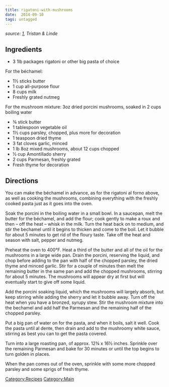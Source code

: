 ```yaml
---
title: rigatoni-with-mushrooms
date:  2014-09-10
tags: untagged
---
```

*source:
[1](http://www.cookstr.com/recipes/big-pasta-with-mushroom-parsley-garlic-and-thyme),
Tristan & Linde*

Ingredients
-----------

-   3 1lb packages rigatoni or other big pasta of choice

For the béchamel:

-   1½ sticks butter
-   1 cup all-purpose flour
-   8 cups milk
-   Freshly grated nutmeg

For the mushroom mixture: 3oz dried porcini mushrooms, soaked in 2 cups
boiling water

-   ¾ stick butter
-   1 tablespoon vegetable oil
-   1½ cups parsley, chopped, plus more for decoration
-   1 teaspoon dried thyme
-   3 fat cloves garlic, minced
-   1 lb 8oz mixed mushrooms, about 12 cups chopped
-   ½ cup Amontillado sherry
-   2 cups Parmesan, freshly grated
-   Fresh thyme for decoration

Directions
----------

You can make the béchamel in advance, as for the rigatoni al forno
above, as well as cooking the mushrooms, combining everything with the
freshly cooked pasta just as it goes into the oven.

Soak the porcini in the boiling water in a small bowl. In a saucepan,
melt the butter for the béchamel, and add the flour; cook gently to make
a roux and then – off the heat – whisk in the milk. Turn the heat back
on to medium, and stir the bechamel until it begins to thicken and come
to the boil. Let it bubble for about 5 minutes to get rid of the floury
taste. Take off the heat and season with salt, pepper and nutmeg.

Preheat the oven to 400°F. Heat a third of the butter and all of the oil
for the mushrooms in a large wide pan. Drain the porcini, reserving the
liquid, and chop before adding to the pan with half of the chopped
parsley, the dried thyme and minced garlic. Stir for a couple of minutes
then melt the remaining butter in the same pan and add the chopped
mushrooms, stirring for about 5 minutes. The mushrooms will appear dry
at first but will eventually start to give off some liquid.

Add the porcini soaking liquid, which the mushrooms will largely absorb,
but keep stirring while adding the sherry and let it bubble away. Turn
off the heat when you have a bronzed, syrupy stew. Stir the mushroom
mixture into the bechamel and add half the Parmesan and the remaining
half of the chopped parsley.

Put a big pan of water on for the pasta, and when it boils, salt it
well. Cook the pasta until al dente, then drain and add to the mushroomy
white sauce, stirring as best you can to get the pasta covered.

Turn into a large roasting pan, of approx. 12¾ x 16½ inches. Sprinkle
over the remaining Parmesan and bake for 30 minutes or until the top
begins to turn golden in places.

When the pan comes out of the oven, sprinkle with some more chopped
parsley and some sprigs of fresh thyme.

<Category:Recipes> <Category:Main>

